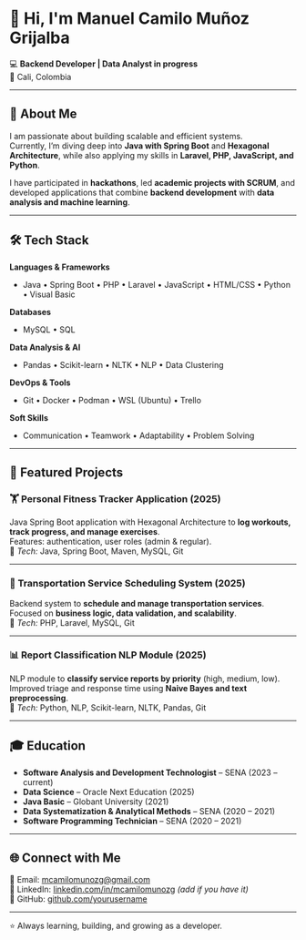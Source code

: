 # 👋 Hi, I'm Manuel Camilo Muñoz Grijalba  

💻 **Backend Developer | Data Analyst in progress**  
📍 Cali, Colombia  

---

## 🚀 About Me  
I am passionate about building scalable and efficient systems.  
Currently, I’m diving deep into **Java with Spring Boot** and **Hexagonal Architecture**, while also applying my skills in **Laravel, PHP, JavaScript, and Python**.  

I have participated in **hackathons**, led **academic projects with SCRUM**, and developed applications that combine **backend development** with **data analysis and machine learning**.  

---

## 🛠️ Tech Stack  

**Languages & Frameworks**  
- Java • Spring Boot • PHP • Laravel • JavaScript • HTML/CSS • Python • Visual Basic  

**Databases**  
- MySQL • SQL  

**Data Analysis & AI**  
- Pandas • Scikit-learn • NLTK • NLP • Data Clustering  

**DevOps & Tools**  
- Git • Docker • Podman • WSL (Ubuntu) • Trello  

**Soft Skills**  
- Communication • Teamwork • Adaptability • Problem Solving  

---

## 📂 Featured Projects  

### 🏋️ Personal Fitness Tracker Application (2025)  
Java Spring Boot application with Hexagonal Architecture to **log workouts, track progress, and manage exercises**.  
Features: authentication, user roles (admin & regular).  
🔧 *Tech:* Java, Spring Boot, Maven, MySQL, Git  

---

### 🚖 Transportation Service Scheduling System (2025)  
Backend system to **schedule and manage transportation services**.  
Focused on **business logic, data validation, and scalability**.  
🔧 *Tech:* PHP, Laravel, MySQL, Git  

---

### 📊 Report Classification NLP Module (2025)  
NLP module to **classify service reports by priority** (high, medium, low).  
Improved triage and response time using **Naive Bayes and text preprocessing**.  
🔧 *Tech:* Python, NLP, Scikit-learn, NLTK, Pandas, Git  

---

## 🎓 Education  
- **Software Analysis and Development Technologist** – SENA (2023 – current)  
- **Data Science** – Oracle Next Education (2025)  
- **Java Basic** – Globant University (2021)  
- **Data Systematization & Analytical Methods** – SENA (2020 – 2021)  
- **Software Programming Technician** – SENA (2020 – 2021)  

---

## 🌐 Connect with Me  
📧 Email: [mcamilomunozg@gmail.com](mailto:mcamilomunozg@gmail.com)  
💼 LinkedIn: [linkedin.com/in/mcamilomunozg](https://linkedin.com/in/mcamilomunozg) *(add if you have it)*  
🐙 GitHub: [github.com/yourusername](https://github.com/yourusername)  

---

⭐ Always learning, building, and growing as a developer.  
